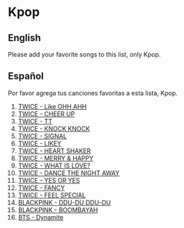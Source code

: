 # Kpop

## English

Please add your favorite songs to this list, only Kpop.

## Español

Por favor agrega tus canciones favoritas a esta lista, Kpop.

1. [TWICE - Like OHH AHH](https://www.youtube.com/watch?v=0rtV5esQT6I)
2. [TWICE - CHEER UP](https://www.youtube.com/watch?v=c7rCyll5AeY)
3. [TWICE - TT](https://www.youtube.com/watch?v=ePpPVE-GGJw)
4. [TWICE - KNOCK KNOCK](https://www.youtube.com/watch?v=8A2t_tAjMz8)
5. [TWICE - SIGNAL](https://www.youtube.com/watch?v=VQtonf1fv_s)
6. [TWICE - LIKEY](https://www.youtube.com/watch?v=V2hlQkVJZhE)
7. [TWICE - HEART SHAKER](https://www.youtube.com/watch?v=rRzxEiBLQCA)
8. [TWICE - MERRY & HAPPY](https://www.youtube.com/watch?v=zi_6oaQyckM)
9. [TWICE - WHAT IS LOVE?](https://www.youtube.com/watch?v=i0p1bmr0EmE)
10. [TWICE - DANCE THE NIGHT AWAY](https://www.youtube.com/watch?v=Fm5iP0S1z9w)
11. [TWICE - YES OR YES](https://www.youtube.com/watch?v=mAKsZ26SabQ)
12. [TWICE - FANCY](https://www.youtube.com/watch?v=kOHB85vDuow)
13. [TWICE - FEEL SPECIAL](https://www.youtube.com/watch?v=3ymwOvzhwHs)
14. [BLACKPINK - DDU-DU DDU-DU](https://www.youtube.com/watch?v=IHNzOHi8sJs)
15. [BLACKPINK - BOOMBAYAH](https://www.youtube.com/watch?v=bwmSjveL3Lc)
16. [BTS - Dynamite](https://www.youtube.com/watch?v=gdZLi9oWNZg)